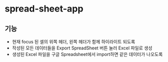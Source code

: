 # spread-sheet-app

## 기능

- 현재 focus 된 셀의 위쪽 헤더, 왼쪽 헤더가 함께 하이라이트 되도록
- 작성된 모든 데이터들을 Export SpreadSheet 버튼 눌러 Excel 파일로 생성
- 생성된 Excel 파일을 구글 Spreadsheet에서 import하면 같은 데이터가 나오도록
